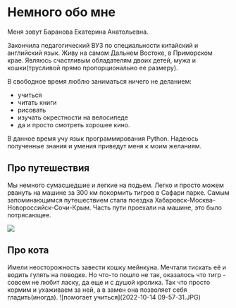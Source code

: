 # Немного обо мне

 Меня зовут Баранова Екатерина Анатольевна.

 Закончила педагогический ВУЗ по специальности китайский и английский язык.
 Живу на самом Дальнем Востоке, в Приморском крае.
 Являюсь счастливым обладателям двоих детей, мужа и кошки(трусливой прямо пропорционально ее размеру).

 В свободное время люблю заниматься ничего не деланием:
 - учиться
 - читать книги
 - рисовать 
 - изучать окрестности на велосипеде
 - да и просто смотреть хорошее  кино.
  
  В данное время учу язык программирования Python.
  Надеюсь полученные знания и умения приведут меня к моим желаниям.

## Про путешествия
Мы немного сумасшедшие и  легкие на подьем.
Легко и просто можем рвануть на машине за 300 км покормить тигров в Сафари парке.
Самым запоминающимся путешествием стала поездка Хабаровск-Москва-Новороссийск-Сочи-Крым.
Часть пути проехали на машине, это было потрясающее.

![](2021-06-01%2019-42-39.JPG)

## Про кота
Имели неосторожность завести кошку мейнкуна. Мечтали тискать её и водить гулять на поводке. 
Но что-то пошло не так, оказалось что тигр - совсем не любит ласку, да еще и с душой кролика. 
Так что просто кормим и ухаживаем за ней, а в замен она позволяет себя гладить(иногда).
![помогает учиться](2022-10-14 09-57-31.JPG)
